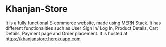 # Khanjan-Store

It is a fully functional E-commerce website, made using MERN Stack.
It has different functionalities such as User Sign In/ Log In, Product Details, Cart Details, Payment page and Order placement.
It is hosted at https://khanjanstore.herokuapp.com
